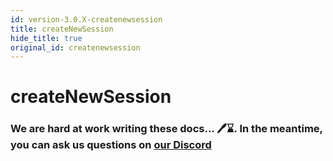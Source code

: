 ```yaml
---
id: version-3.0.X-createnewsession
title: createNewSession
hide_title: true
original_id: createnewsession
---
```


# createNewSession

### We are hard at work writing these docs... 🖊️⌛. In the meantime, you can ask us questions on [our Discord](https://supertokens.com/discord)